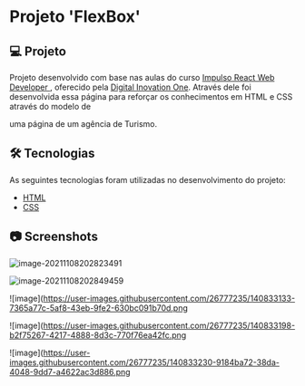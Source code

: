 # Projeto 'FlexBox'


## 💻 Projeto

Projeto desenvolvido com base nas aulas do curso [Impulso React Web Developer
][course], oferecido pela [Digital Inovation One][author]. Através dele foi desenvolvida essa página para reforçar os conhecimentos em HTML e CSS através do modelo de

uma página de um agência de Turismo.

 

## 🛠 Tecnologias

As seguintes tecnologias foram utilizadas no desenvolvimento do projeto:

- [HTML][HTML]
- [CSS][CSS]

## 📷 Screenshots

![image-20211108202823491](C:\Users\Paulo-PC\AppData\Roaming\Typora\typora-user-images\image-20211108202823491.png)



![image-20211108202849459](C:\Users\Paulo-PC\AppData\Roaming\Typora\typora-user-images\image-20211108202849459.png)



  ![image](https://user-images.githubusercontent.com/26777235/140833133-7365a77c-5af8-43eb-9fe2-630bc091b70d.png

  ![image](https://user-images.githubusercontent.com/26777235/140833198-b2f75267-4217-4888-8d3c-770f76ea42fc.png

  ![image](https://user-images.githubusercontent.com/26777235/140833230-9184ba72-38da-4048-9dd7-a4622ac3d886.png




[course]: https://web.digitalinnovation.one/track/impulso-react-web-developer?tab=path
[author]: https://digitalinnovation.one/
[HTML]: https://www.w3schools.com/html/
[CSS]: https://www.w3schools.com/css/
